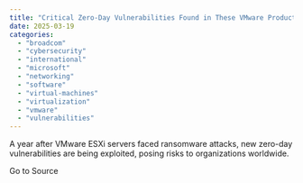 ```yaml
---
title: "Critical Zero-Day Vulnerabilities Found in These VMware Products"
date: 2025-03-19
categories: 
  - "broadcom"
  - "cybersecurity"
  - "international"
  - "microsoft"
  - "networking"
  - "software"
  - "virtual-machines"
  - "virtualization"
  - "vmware"
  - "vulnerabilities"
---
```


A year after VMware ESXi servers faced ransomware attacks, new zero-day vulnerabilities are being exploited, posing risks to organizations worldwide.

Go to Source

